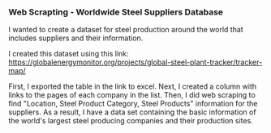 ### Web Scrapting - Worldwide Steel Suppliers Database

I wanted to create a dataset for steel production around the world that includes suppliers and their information.

I created this dataset using this link: https://globalenergymonitor.org/projects/global-steel-plant-tracker/tracker-map/

First, I exported the table in the link to excel. Next, I created a column with links to the pages of each company in the list. Then, I did web scraping to find "Location, Steel Product Category, Steel Products" information for the suppliers. As a result, I have a data set containing the basic information of the world's largest steel producing companies and their production sites.
